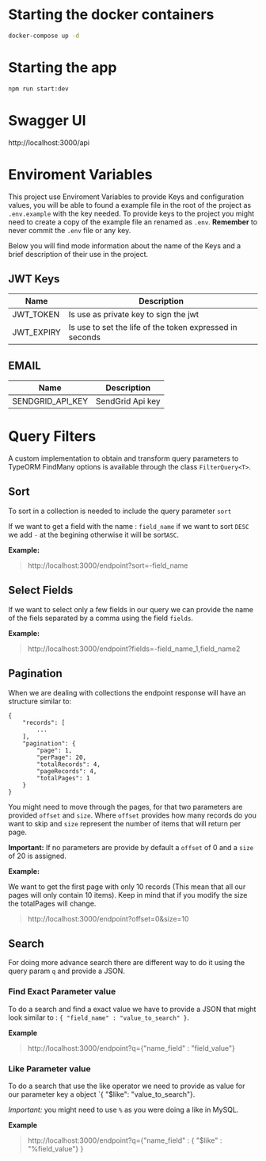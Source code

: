 # Starting the docker containers

```bash
docker-compose up -d
```

# Starting the app
```bash
npm run start:dev
```

# Swagger UI

http://localhost:3000/api


# Enviroment Variables

This project use Enviroment Variables to provide Keys and configuration values,
 you will be able to found a example file in the root of the project as `.env.example` with the key needed. To provide keys to the project you might need to create a copy of the example file an renamed as `.env`. **Remember** to never commit the `.env` file or any key.

Below you will find mode information about the name of the Keys and a brief description of their use in the project.

## JWT Keys

Name          | Description
--------------|--------------
JWT_TOKEN     | Is use as private key to sign the jwt
JWT_EXPIRY    | Is use to set the life of the token expressed in seconds


## EMAIL

Name                 | Description
---------------------|--------------
SENDGRID_API_KEY     | SendGrid Api key
# Query Filters

A custom implementation to obtain and transform query parameters to TypeORM FindMany options is available through the class `FilterQuery<T>`.

## Sort

To sort in a collection is needed to include the query parameter `sort`

If we want to get a field with the name : `field_name` if we want to sort `DESC` we add `-` at the begining otherwise it will be sort`ASC`.

**Example:**
> http://localhost:3000/endpoint?sort=-field_name

## Select Fields

If we want to select only a few fields in our query we can provide the name of the fiels separated by a comma using the field `fields`.

**Example:**
> http://localhost:3000/endpoint?fields=-field_name_1,field_name2


## Pagination

When we are dealing with collections the endpoint response will have an structure similar to:

```
{
    "records": [
        ...
    ],
    "pagination": {
        "page": 1,
        "perPage": 20,
        "totalRecords": 4,
        "pageRecords": 4,
        "totalPages": 1
    }
}
```

You might need to move through the pages, for that two parameters are provided `offset` and `size`. Where `offset` provides how many records do you want to skip and `size` represent the number of items that will return per page.

**Important:** If no parameters are provide by default a `offset` of 0 and a `size` of 20 is assigned.

**Example:**

We want to get the first page with only 10 records (This mean that all our pages will only contain 10 items). Keep in mind that if you modify the size the totalPages will change.

> http://localhost:3000/endpoint?offset=0&size=10

## Search

For doing more advance search there are different way to do it using the query param `q` and provide a JSON.

### Find Exact Parameter value

To do a search and find a exact value we have to provide a JSON that might look similar to : `{ "field_name" : "value_to_search" }`.

**Example**
> http://localhost:3000/endpoint?q={"name_field" : "field_value"}

### Like Parameter value

To do a search that use the like operator we need to provide as value for our parameter key a object `{ "$like": "value_to_search"}.

*Important:* you might need to use `%` as you were doing a like in MySQL.

**Example**
> http://localhost:3000/endpoint?q={"name_field" : { "$like" : "%field_value"} }

